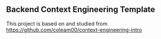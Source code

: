 ## Backend Context Engineering Template
This project is based on and studied from https://github.com/coleam00/context-engineering-intro